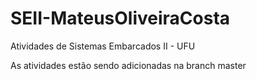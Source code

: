 # SEII-MateusOliveiraCosta
Atividades de Sistemas Embarcados II - UFU

As atividades estão sendo adicionadas na branch master
